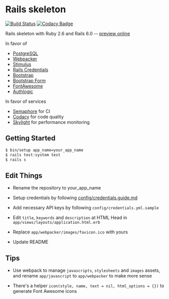 # Rails skeleton

[![Build Status](https://semaphoreci.com/api/v1/eux/rails_skeleton/branches/master/badge.svg)](https://semaphoreci.com/eux/rails_skeleton)
[![Codacy Badge](https://api.codacy.com/project/badge/Grade/eff349d9f6a742d7bfa1f7fb8a4a3a4f)](https://www.codacy.com/manual/euxx/rails_skeleton?utm_source=github.com&amp;utm_medium=referral&amp;utm_content=euxx/rails_skeleton&amp;utm_campaign=Badge_Grade)

Rails skeleton with Ruby 2.6 and Rails 6.0
-- [preview online](https://skeleton.eux.one)

In favor of

- [PostgreSQL](https://github.com/ged/ruby-pg)
- [Webpacker](https://github.com/rails/webpacker)
- [Stimulus](https://github.com/stimulusjs/stimulus)
- [Rails Credentials](https://guides.rubyonrails.org/security.html#custom-credentials)
- [Bootstrap](https://github.com/twbs/bootstrap)
- [Bootstrap Form](https://github.com/bootstrap-ruby/bootstrap_form)
- [FontAwesome](https://github.com/FortAwesome/font-awesome-sass)
- [Authlogic](https://github.com/binarylogic/authlogic)

In favor of services

- [Semaphore](https://semaphoreci.com) for CI
- [Codacy](https://www.codacy.com) for code quality
- [Skylight](https://www.skylight.io) for performance monitoring

## Getting Started

```sh
$ bin/setup app_name=your_app_name
$ rails test:system test
$ rails s
```

## Edit Things

- Rename the repository to your_app_name

- Setup credentials by following
  [config/credentials.guide.md](https://github.com/euxx/rails_skeleton/blob/master/config/credentials.guide.md)

- Add necessary API keys by following `config/credentials.yml.sample`

- Edit `title`, `keywords` and `description` at HTML Head in
  `app/views/layouts/application.html.erb`

- Replace `app/webpacker/images/favicon.ico` with yours

- Update README

## Tips

- Use webpack to manage `javascripts`, `stylesheets` and `images` assets,
  and rename `app/javascript` to `app/webpacker` to make more sense

- There's a helper `icon(style, name, text = nil, html_options = {})`
  to generate Font Awesome icons
